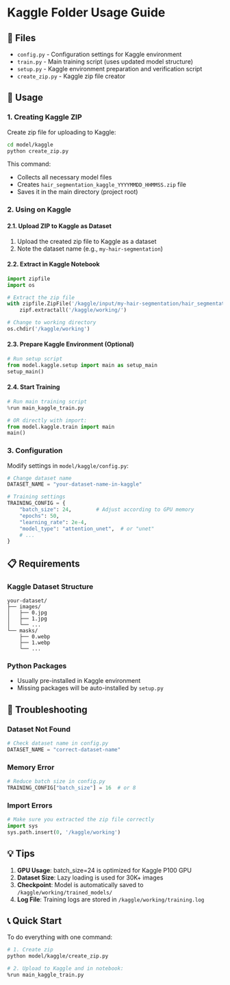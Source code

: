 # Kaggle Folder Usage Guide

## 📁 Files

- `config.py` - Configuration settings for Kaggle environment
- `train.py` - Main training script (uses updated model structure)
- `setup.py` - Kaggle environment preparation and verification script
- `create_zip.py` - Kaggle zip file creator

## 🚀 Usage

### 1. Creating Kaggle ZIP

Create zip file for uploading to Kaggle:

```bash
cd model/kaggle
python create_zip.py
```

This command:

- Collects all necessary model files
- Creates `hair_segmentation_kaggle_YYYYMMDD_HHMMSS.zip` file
- Saves it in the main directory (project root)

### 2. Using on Kaggle

#### 2.1. Upload ZIP to Kaggle as Dataset

1. Upload the created zip file to Kaggle as a dataset
2. Note the dataset name (e.g., `my-hair-segmentation`)

#### 2.2. Extract in Kaggle Notebook

```python
import zipfile
import os

# Extract the zip file
with zipfile.ZipFile('/kaggle/input/my-hair-segmentation/hair_segmentation_kaggle_*.zip', 'r') as zipf:
    zipf.extractall('/kaggle/working/')

# Change to working directory
os.chdir('/kaggle/working')
```

#### 2.3. Prepare Kaggle Environment (Optional)

```python
# Run setup script
from model.kaggle.setup import main as setup_main
setup_main()
```

#### 2.4. Start Training

```python
# Run main training script
%run main_kaggle_train.py

# OR directly with import:
from model.kaggle.train import main
main()
```

### 3. Configuration

Modify settings in `model/kaggle/config.py`:

```python
# Change dataset name
DATASET_NAME = "your-dataset-name-in-kaggle"

# Training settings
TRAINING_CONFIG = {
    "batch_size": 24,        # Adjust according to GPU memory
    "epochs": 50,
    "learning_rate": 2e-4,
    "model_type": "attention_unet",  # or "unet"
    # ...
}
```

## 📋 Requirements

### Kaggle Dataset Structure

```
your-dataset/
├── images/
│   ├── 0.jpg
│   ├── 1.jpg
│   └── ...
└── masks/
    ├── 0.webp
    ├── 1.webp
    └── ...
```

### Python Packages

- Usually pre-installed in Kaggle environment
- Missing packages will be auto-installed by `setup.py`

## 🔧 Troubleshooting

### Dataset Not Found

```python
# Check dataset name in config.py
DATASET_NAME = "correct-dataset-name"
```

### Memory Error

```python
# Reduce batch size in config.py
TRAINING_CONFIG["batch_size"] = 16  # or 8
```

### Import Errors

```python
# Make sure you extracted the zip file correctly
import sys
sys.path.insert(0, '/kaggle/working')
```

## 💡 Tips

1. **GPU Usage**: batch_size=24 is optimized for Kaggle P100 GPU
2. **Dataset Size**: Lazy loading is used for 30K+ images
3. **Checkpoint**: Model is automatically saved to `/kaggle/working/trained_models/`
4. **Log File**: Training logs are stored in `/kaggle/working/training.log`

## 📞 Quick Start

To do everything with one command:

```bash
# 1. Create zip
python model/kaggle/create_zip.py

# 2. Upload to Kaggle and in notebook:
%run main_kaggle_train.py
```
